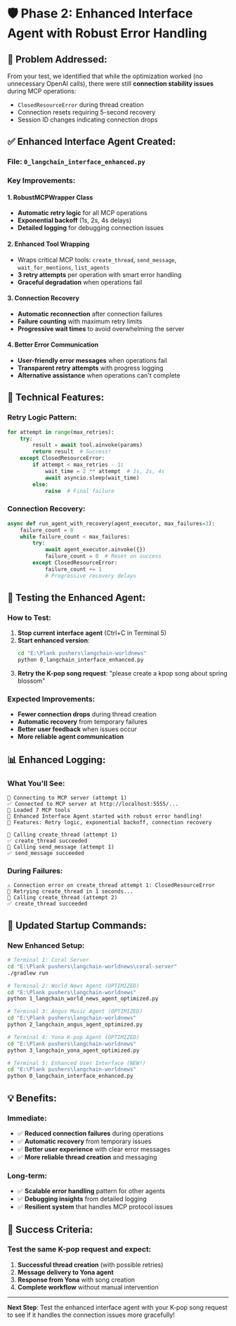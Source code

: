 # 🛡️ Phase 2: Enhanced Interface Agent with Robust Error Handling

## 🚨 **Problem Addressed:**

From your test, we identified that while the optimization worked (no unnecessary OpenAI calls), there were still **connection stability issues** during MCP operations:

- `ClosedResourceError` during thread creation
- Connection resets requiring 5-second recovery
- Session ID changes indicating connection drops

## ✅ **Enhanced Interface Agent Created:**

### **File**: `0_langchain_interface_enhanced.py`

### **Key Improvements:**

#### **1. RobustMCPWrapper Class**
- **Automatic retry logic** for all MCP operations
- **Exponential backoff** (1s, 2s, 4s delays)
- **Detailed logging** for debugging connection issues

#### **2. Enhanced Tool Wrapping**
- Wraps critical MCP tools: `create_thread`, `send_message`, `wait_for_mentions`, `list_agents`
- **3 retry attempts** per operation with smart error handling
- **Graceful degradation** when operations fail

#### **3. Connection Recovery**
- **Automatic reconnection** after connection failures
- **Failure counting** with maximum retry limits
- **Progressive wait times** to avoid overwhelming the server

#### **4. Better Error Communication**
- **User-friendly error messages** when operations fail
- **Transparent retry attempts** with progress logging
- **Alternative assistance** when operations can't complete

## 🔧 **Technical Features:**

### **Retry Logic Pattern:**
```python
for attempt in range(max_retries):
    try:
        result = await tool.ainvoke(params)
        return result  # Success!
    except ClosedResourceError:
        if attempt < max_retries - 1:
            wait_time = 2 ** attempt  # 1s, 2s, 4s
            await asyncio.sleep(wait_time)
        else:
            raise  # Final failure
```

### **Connection Recovery:**
```python
async def run_agent_with_recovery(agent_executor, max_failures=3):
    failure_count = 0
    while failure_count < max_failures:
        try:
            await agent_executor.ainvoke({})
            failure_count = 0  # Reset on success
        except ClosedResourceError:
            failure_count += 1
            # Progressive recovery delays
```

## 🧪 **Testing the Enhanced Agent:**

### **How to Test:**
1. **Stop current interface agent** (Ctrl+C in Terminal 5)
2. **Start enhanced version**:
   ```bash
   cd "E:\Plank pushers\langchain-worldnews"
   python 0_langchain_interface_enhanced.py
   ```
3. **Retry the K-pop song request**: "please create a kpop song about spring blossom"

### **Expected Improvements:**
- **Fewer connection drops** during thread creation
- **Automatic recovery** from temporary failures
- **Better user feedback** when issues occur
- **More reliable agent communication**

## 📊 **Enhanced Logging:**

### **What You'll See:**
```
🔌 Connecting to MCP server (attempt 1)
✅ Connected to MCP server at http://localhost:5555/...
🔧 Loaded 7 MCP tools
🎯 Enhanced Interface Agent started with robust error handling!
💪 Features: Retry logic, exponential backoff, connection recovery

🔧 Calling create_thread (attempt 1)
✅ create_thread succeeded
🔧 Calling send_message (attempt 1)
✅ send_message succeeded
```

### **During Failures:**
```
⚠️ Connection error on create_thread attempt 1: ClosedResourceError
🔄 Retrying create_thread in 1 seconds...
🔧 Calling create_thread (attempt 2)
✅ create_thread succeeded
```

## 🚀 **Updated Startup Commands:**

### **New Enhanced Setup:**
```bash
# Terminal 1: Coral Server
cd "E:\Plank pushers\langchain-worldnews\coral-server"
./gradlew run

# Terminal 2: World News Agent (OPTIMIZED)
cd "E:\Plank pushers\langchain-worldnews"
python 1_langchain_world_news_agent_optimized.py

# Terminal 3: Angus Music Agent (OPTIMIZED)
cd "E:\Plank pushers\langchain-worldnews"
python 2_langchain_angus_agent_optimized.py

# Terminal 4: Yona K-pop Agent (OPTIMIZED)
cd "E:\Plank pushers\langchain-worldnews"
python 3_langchain_yona_agent_optimized.py

# Terminal 5: Enhanced User Interface (NEW!)
cd "E:\Plank pushers\langchain-worldnews"
python 0_langchain_interface_enhanced.py
```

## 💡 **Benefits:**

### **Immediate:**
- ✅ **Reduced connection failures** during operations
- ✅ **Automatic recovery** from temporary issues
- ✅ **Better user experience** with clear error messages
- ✅ **More reliable thread creation** and messaging

### **Long-term:**
- ✅ **Scalable error handling** pattern for other agents
- ✅ **Debugging insights** from detailed logging
- ✅ **Resilient system** that handles MCP protocol issues

## 🎯 **Success Criteria:**

### **Test the same K-pop request and expect:**
1. **Successful thread creation** (with possible retries)
2. **Message delivery to Yona agent**
3. **Response from Yona** with song creation
4. **Complete workflow** without manual intervention

---

**Next Step**: Test the enhanced interface agent with your K-pop song request to see if it handles the connection issues more gracefully!
